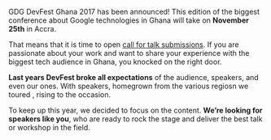 GDG DevFest Ghana 2017 has been announced! This edition of the biggest conference about Google technologies in Ghana will take on **November 25th** in Accra.

That means that it is time to open [call for talk submissions](https://goo.gl/6DawBo). If you are passionate about your work and want to share your experience with the biggest tech audience in Ghana, you knocked on the right door.

**Last years DevFest broke all expectations** of the audience, speakers, and even our ones. With speakers, homegrown from the various regiosn we toured , rising to the occasion.



To keep up this year, we decided to focus on the content. **We’re looking for speakers like you**, who are ready to rock the stage and deliver the best talk or workshop in the field.
<div class="text-center">
